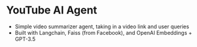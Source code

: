 # YouTube AI Agent

- Simple video summarizer agent, taking in a video link and user queries
- Built with Langchain, Faiss (from Facebook), and OpenAI Embeddings + GPT-3.5
